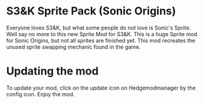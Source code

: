 # S3&K Sprite Pack (Sonic Origins)
Everyone loves S3&K, but what some people do not love is Sonic's Sprite. Well say no more to this new Sprite Mod for S3&K. This is a huge Sprite mod for Sonic Origins, but not all sprites are finished yet. This mod recreates the unused sprite swapping mechanic found in the game.
# Updating the mod
To update your mod, click on the update icon on Hedgemodmanager by the config icon. Enjoy the mod.
